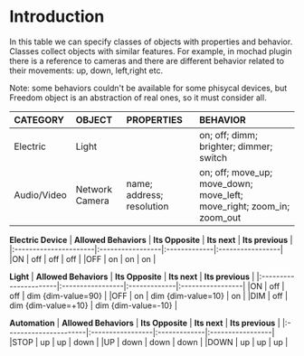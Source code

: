 # Introduction #

In this table we can specify classes of objects with properties and behavior. Classes collect objects with similar features. For example, in mochad plugin there is a reference to cameras and there are different behavior related to their movements: up, down, left,right etc.

Note: some behaviors couldn't be available for some phisycal devices, but Freedom object is an abstraction of real ones, so it must consider all.


| **CATEGORY** | **OBJECT** | **PROPERTIES** | **BEHAVIOR** |
|:-------------|:-----------|:---------------|:-------------|
| Electric     | Light	     |                | on; off; dimm; brighter; dimmer; switch|
|Audio/Video   | Network Camera | name; address; resolution|on; off; move\_up; move\_down; move\_left; move\_right; zoom\_in; zoom\_out|



**Electric Device**
| **Allowed Behaviors** | **Its Opposite** | **Its next** | **Its previous** |
|:----------------------|:-----------------|:-------------|:-----------------|
|ON                     | off              | off          | off              |
|OFF                    | on               | on           | on               |

**Light**
| **Allowed Behaviors** | **Its Opposite** | **Its next** | **Its previous** |
|:----------------------|:-----------------|:-------------|:-----------------|
|ON                     | off              | off          | dim {dim-value=90} |
|OFF                    | on               | dim {dim-value=10} | on               |
|DIM                    | off              | dim {dim-value=+10} | dim {dim-value=-10} |

**Automation**
| **Allowed Behaviors** | **Its Opposite** | **Its next** | **Its previous** |
|:----------------------|:-----------------|:-------------|:-----------------|
|STOP                   | up               | up           | down             |
|UP                     | down             | down         | down             |
|DOWN                   | up               | up           | up               |